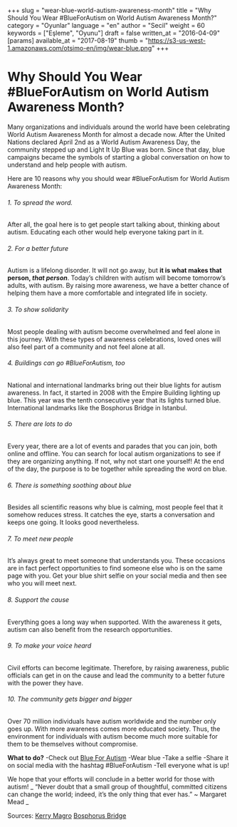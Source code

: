 +++
slug = "wear-blue-world-autism-awareness-month"
title = "Why Should You Wear #BlueForAutism on World Autism Awareness Month?"
category = "Oyunlar"
language = "en"
author = "Secil"
weight = 60
keywords = ["Eşleme", "Oyunu"]
draft = false
written_at = "2016-04-09"
[params]
available_at = "2017-08-19"
thumb = "https://s3-us-west-1.amazonaws.com/otsimo-en/img/wear-blue.png"
+++


# Why Should You Wear #BlueForAutism on World Autism Awareness Month?

Many organizations and individuals around the world have been celebrating World Autism Awareness Month for almost a decade now. After the United Nations declared April 2nd as a World Autism Awareness Day, the community stepped up and Light It Up Blue was born. Since that day, blue campaigns became the symbols of starting a global conversation on how to understand and help people with autism.

Here are 10 reasons why you should wear #BlueForAutism for World Autism Awareness Month:

###### 1\. To spread the word.

After all, the goal here is to get people start talking about, thinking about autism. Educating each other would help everyone taking part in it.

###### 2\. For a better future

Autism is a lifelong disorder. It will not go away, but **it is what makes that person, _that person_**. Today’s children with autism will become tomorrow’s adults, with autism. By raising more awareness, we have a better chance of helping them have a more comfortable and integrated life in society.

###### 3\. To show solidarity

Most people dealing with autism become overwhelmed and feel alone in this journey. With these types of awareness celebrations, loved ones will also feel part of a community and not feel alone at all.

###### 4\. Buildings can go #BlueForAutism, too

National and international landmarks bring out their blue lights for autism awareness. In fact, it started in 2008 with the Empire Building lighting up blue. This year was the tenth consecutive year that its lights turned blue. International landmarks like the Bosphorus Bridge in Istanbul.


###### 5\. There are lots to do

Every year, there are a lot of events and parades that you can join, both online and offline. You can search for local autism organizations to see if they are organizing anything. If not, why not start one yourself! At the end of the day, the purpose is to be together while spreading the word on blue.

###### 6\. There is something soothing about blue

Besides all scientific reasons why blue is calming, most people feel that it somehow reduces stress. It catches the eye, starts a conversation and keeps one going. It looks good nevertheless.

###### 7\. To meet new people

It’s always great to meet someone that understands you. These occasions are in fact perfect opportunities to find someone else who is on the same page with you. Get your blue shirt selfie on your social media and then see who you will meet next.

###### 8\. Support the cause

Everything goes a long way when supported. With the awareness it gets, autism can also benefit from the research opportunities.

###### 9\. To make your voice heard

Civil efforts can become legitimate. Therefore, by raising awareness, public officials can get in on the cause and lead the community to a better future with the power they have.

###### 10\. The community gets bigger and bigger

Over 70 million individuals have autism worldwide and the number only goes up. With more awareness comes more educated society. Thus, the environment for individuals with autism become much more suitable for them to be themselves without compromise.

**What to do?** -Check out [Blue For Autism](http://blueforautism.com) -Wear blue -Take a selfie -Share it on social media with the hashtag #BlueForAutism -Tell everyone what is up!

We hope that your efforts will conclude in a better world for those with autism! _ “Never doubt that a small group of thoughtful, committed citizens can change the world; indeed, it’s the only thing that ever has.” ~ Margaret Mead _

Sources: [Kerry Magro](http://kerrymagro.com/why-you-should-wear-blue-on-april-2-for-world-autism-awareness-day/) [Bosphorus Bridge](https://indigodergisi.com/2017/04/otizm-farkindaligi/)
